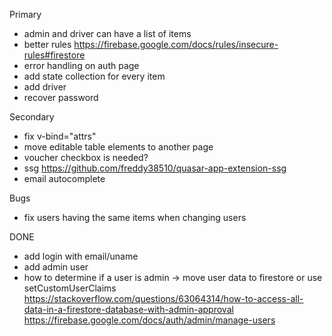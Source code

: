 Primary
- admin and driver can have a list of items
- better rules https://firebase.google.com/docs/rules/insecure-rules#firestore
- error handling on auth page
- add state collection for every item
- add driver
- recover password

Secondary
- fix v-bind="attrs"
- move editable table elements to another page
- voucher checkbox is needed?
- ssg https://github.com/freddy38510/quasar-app-extension-ssg
- email autocomplete

Bugs
- fix users having the same items when changing users


DONE
- add login with email/uname
- add admin user
- how to determine if a user is admin -> move user data to firestore or use setCustomUserClaims
https://stackoverflow.com/questions/63064314/how-to-access-all-data-in-a-firestore-database-with-admin-approval
https://firebase.google.com/docs/auth/admin/manage-users
